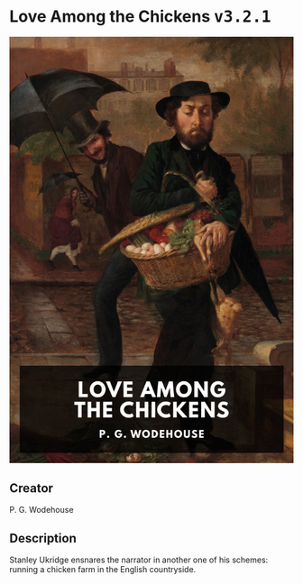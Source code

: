 
# Love Among the Chickens <kbd>v3.2.1</kbd>

<center>
  <img src="./cover-1024.jpg"/>
</center>

## Creator
P. G. Wodehouse

## Description
Stanley Ukridge ensnares the narrator in another one of his schemes: running a chicken farm in the English countryside.
